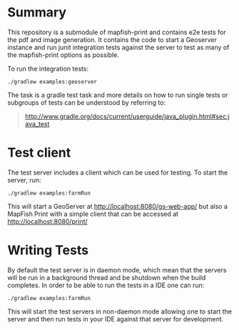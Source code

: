 Summary
=======

This repository is a submodule of mapfish-print and contains e2e tests for the pdf and image generation. It
contains the code to start a Geoserver instance and run junit integration tests against the server to test as
many of the mapfish-print options as possible.

To run the integration tests:

    ./gradlew examples:geoserver

The task is a gradle test task and more details on how to run single tests or subgroups of tests can be
understood by referring to:

> <http://www.gradle.org/docs/current/userguide/java_plugin.html#sec:java_test>

Test client
===========

The test server includes a client which can be used for testing. To start the server, run:

    ./gradlew examples:farmRun

This will start a GeoServer at <http://localhost:8080/gs-web-app/> but also a MapFish Print with a simple
client that can be accessed at <http://localhost:8080/print/>

Writing Tests
=============

By default the test server is in daemon mode, which mean that the servers will be run in a background thread
and be shutdown when the build completes. In order to be able to run the tests in a IDE one can run:

    ./gradlew examples:farmRun

This will start the test servers in non-daemon mode allowing one to start the server and then run tests in
your IDE against that server for development.
